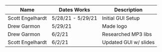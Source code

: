 |    Name          | Dates Works       |     Description        |
| ---------------  | ----------------  | ---------------------- |
| Scott Engelhardt | 5/28/21 - 5/29/21 | Initial GUI Setup      |
| Drew Garmon      | 5/29/21           | Made logo              |
| Drew Garmon      | 6/2/21            | Researched MP3 libs    |
| Scott Engelhardt | 6/2/21            | Updated GUI w/ slides  |
